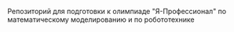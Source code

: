 Репозиторий для подготовки к олимпиаде "Я-Профессионал" по математическому моделированию и по робототехнике